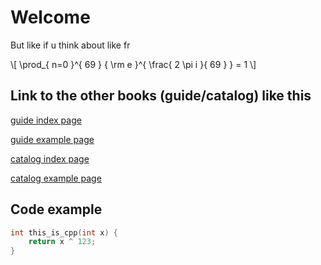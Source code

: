 # Welcome
But like if u think about like fr

\\[ \prod_{ n=0 }^{ 69 } { \rm e }^{ \frac{ 2 \pi i }{ 69 } } = 1 \\]

## Link to the other books (guide/catalog) like this
[guide index page](../../guide/book/index.html)

[guide example page](../../guide/book/example.html)

[catalog index page](../../catalog/book/index.html)

[catalog example page](../../catalog/book/example.html)

## Code example
```c++
int this_is_cpp(int x) {
	return x ^ 123;
}
```

